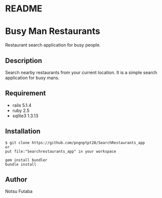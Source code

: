 # README

# Busy Man Restaurants

<!-- ![Badge Status](https://ci-as-a-service) -->

Restaurant search application for busy people.

## Description

Search nearby restaurants from your current location.
It is a simple search application for busy mans.

## Requirement

- rails 5.1.4
- ruby 2.5
- sqlite3 1.3.13

## Installation


    $ git clone https://github.com/pngnptpt28/SearchRestaurants_app
    or
    put file:"Searchrestaurants_app" in your workspace

    gem install bundler
    bundle install

## Author

Notsu Futaba